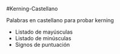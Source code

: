 #Kerning-Castellano

Palabras en castellano para probar kerning

* Listado de mayúsculas
* Listado de minúsculas
* Signos de puntuación
